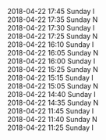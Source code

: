 2018-04-22 17:45 Sunday  I  
2018-04-22 17:35 Sunday  N  
2018-04-22 17:30 Sunday  I  
2018-04-22 17:25 Sunday  N  
2018-04-22 16:10 Sunday  I  
2018-04-22 16:05 Sunday  N  
2018-04-22 16:00 Sunday  I  
2018-04-22 15:25 Sunday  N  
2018-04-22 15:15 Sunday  I  
2018-04-22 15:05 Sunday  N  
2018-04-22 14:40 Sunday  I  
2018-04-22 14:35 Sunday  N  
2018-04-22 11:45 Sunday  I  
2018-04-22 11:40 Sunday  N  
2018-04-22 11:25 Sunday  I  
